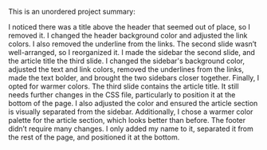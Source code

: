 
This is an unordered project summary:

I noticed there was a title above the header that seemed out of place, so I removed it.
I changed the header background color and adjusted the link colors. I also removed the underline from the links.
The second slide wasn’t well-arranged, so I reorganized it. I made the sidebar the second slide, and the article title the third slide.
I changed the sidebar's background color, adjusted the text and link colors, removed the underlines from the links, made the text bolder, and brought the two sidebars closer together. Finally, I opted for warmer colors.
The third slide contains the article title. It still needs further changes in the CSS file, particularly to position it at the bottom of the page. I also adjusted the color and ensured the article section is visually separated from the sidebar. Additionally, I chose a warmer color palette for the article section, which looks better than before.
The footer didn’t require many changes. I only added my name to it, separated it from the rest of the page, and positioned it at the bottom.